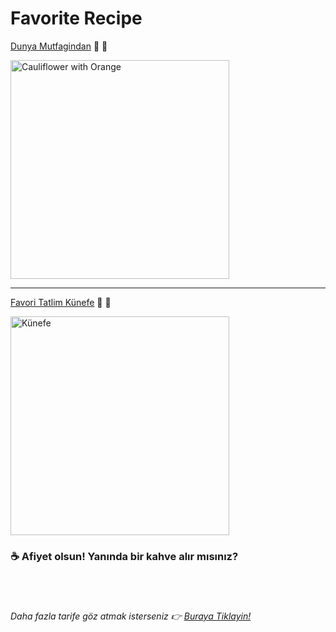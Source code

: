 # Favorite Recipe

[Dunya Mutfagindan](./Cauliflower_with_Orange.md)  🧄 🧀

<img src="./images/Cauliflower with Orange.JPG" alt="Cauliflower with Orange" width="350"/>  


---

[Favori Tatlim Künefe](./künefe_tarifi.md) 🍯 🌰

<img src="./images/künefe.jpg" alt="Künefe" width="350"/>  

### ☕ Afiyet olsun! Yanında bir kahve alır mısınız? 
</br>
</br>

###### Daha fazla tarife göz atmak isterseniz 👉️ [Buraya Tiklayin!](https://www.nefisyemektarifleri.com/)

